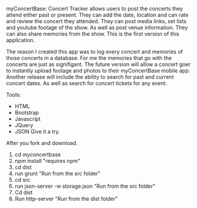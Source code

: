 myConcertBase:
Concert Tracker allows users to post the concerts they attend either past or present. They can add the date, location and can rate and review the concert they attended. They can post media links, set lists and youtube footage of the show. As well as post venue information. They can also share memories from the show. This is the first version of this application. 

The reason I created this app was to log every concert and memories of those concerts in a database. For me the memories that go with the concerts are just as signifigant. The future version will allow a concert goer to instantly upload footage and photos to their myConcertBase mobile app. Another release will include the ability to search for past and current concert dates. As well as search for concert tickets for any event.


Tools:
* HTML
* Bootstrap
* Javascript
* JQuery
* JSON
Give it a try.

After you fork and download.
1. cd myconcertbase
2. npm install "requires npm"
3. cd dist
4. run grunt "Run from the src folder"
5. cd src 
6. run json-server -w storage.json "Run from the src folder"
7. Cd dist
8. Run http-server "Run from the dist folder"






						
